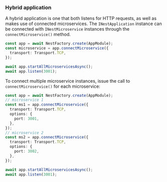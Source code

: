 ### Hybrid application

A hybrid application is one that both listens for HTTP requests, as well as makes use of connected microservices. The `INestApplication` instance can be connected with `INestMicroservice` instances through the `connectMicroservice()` method.

```typescript
const app = await NestFactory.create(AppModule);
const microservice = app.connectMicroservice({
  transport: Transport.TCP,
});

await app.startAllMicroservicesAsync();
await app.listen(3001);
```

To connect multiple microservice instances, issue the call to `connectMicroservice()` for each microservice:

```typescript
const app = await NestFactory.create(AppModule);
// microservice 1
const ms1 = app.connectMicroservice({
  transport: Transport.TCP,
  options: {
    port: 3001,
  },
});
// microservice 2
const ms2 = app.connectMicroservice({
  transport: Transport.TCP,
  options: {
    port: 3002,
  },
});

await app.startAllMicroservicesAsync();
await app.listen(3001);
```
